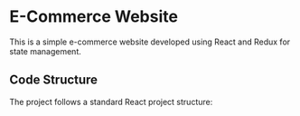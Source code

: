 # E-Commerce Website

This is a simple e-commerce website developed using React and Redux for state management.

## Code Structure

The project follows a standard React project structure:

